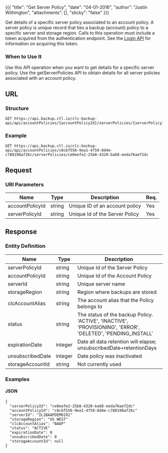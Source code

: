 {{{
  "title": "Get Server Policy",
  "date": "04-01-2016",
  "author": "Justin Withington",
  "attachments": [],
  "sticky": "false"
}}}

Get details of a specific server policy associated to an account policy. A server policy is unique record that ties a backup (account) policy to a specific server and storage region. Calls to this operation must include a token acquired from the authentication endpoint. See the [Login API](../Authentication/login.md) for information on acquiring this token.

### When to Use It

Use this API operation when you want to get details for a specific server policy. Use the getServerPolicies API to obtain details for all server policies associated with an account policy.

## URL

### Structure

    GET https://api.backup.ctl.io/clc-backup-api/api/accountPolicies/{accountPolicyId}/serverPolicies/{serverPolicyId}

### Example

    GET https://api.backup.ctl.io/clc-backup-api/api/accountPolicies/c8cbf556-9ea1-4759-8d4e-c788198af26c/serverPolicies/ce0eefe2-25b8-4320-ba68-eeda76aef2dc

## Request

### URI Parameters

| Name | Type | Description | Req. |
| --- | --- | --- | --- |
| accountPolicyId | string | Unique ID of an account policy | Yes |
| serverPolicyId | string | Unique Id of the Server Policy | Yes |


## Response

### Entity Definition

| Name | Type | Description |
| --- | --- | --- |
| serverPolicyId | string | Unique Id of the Server Policy |
| accountPolicyId | string | Unique Id of the Account Policy |
| serverId | string | Unique server name |
| storageRegion | string | Region where backups are stored |
| clcAccountAlias | string | The account alias that the Policy belongs to |
| status | string | The status of the backup Policy. 'ACTIVE', 'INACTIVE', 'PROVISIONING', 'ERROR', 'DELETED', 'PENDING_INSTALL' |
| expirationDate | integer | Date all data retention will elapse; unsubscribedDate+retentionDays |
| unsubscribedDate | integer | Date policy was inactivated |
| storageAccountId | string | Not currently used |


### Examples

#### JSON

    {
      "serverPolicyId": "ce0eefe2-25b8-4320-ba68-eeda76aef2dc"
      "accountPolicyId": "c8cbf556-9ea1-4759-8d4e-c788198af26c"
      "serverId": "IL1BAAPDEMO101"
      "storageRegion": "US WEST"
      "clcAccountAlias": "BAAP"
      "status": "ACTIVE"
      "expirationDate": 0
      "unsubscribedDate": 0
      "storageAccountId": null
    }
